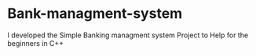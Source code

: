 # Bank-managment-system
I developed the Simple Banking managment system  Project to Help for the beginners in C++
